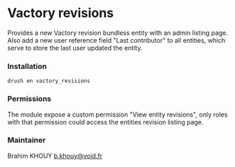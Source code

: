# Vactory revisions
Provides a new Vactory revision bundless entity with an admin listing page.
Also add a new user reference field "Last contributor" to all entities, which 
serve to store the last user updated the entity.

### Installation
`drush en vactory_revisions`

### Permissions
The module expose a custom permission "View entity revisions", only roles
with that permission could access the entities revision listing page.

### Maintainer
Brahim KHOUY <b.khouy@void.fr>